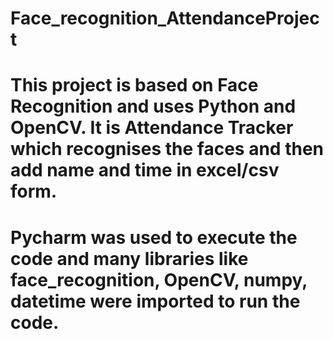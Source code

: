 # Face_recognition_AttendanceProject
# This project is based on Face Recognition and uses Python and OpenCV. It is Attendance Tracker which recognises the faces and then add name and time in excel/csv form.
# Pycharm was used to execute the code and many libraries like face_recognition, OpenCV, numpy, datetime were imported to run the code.
